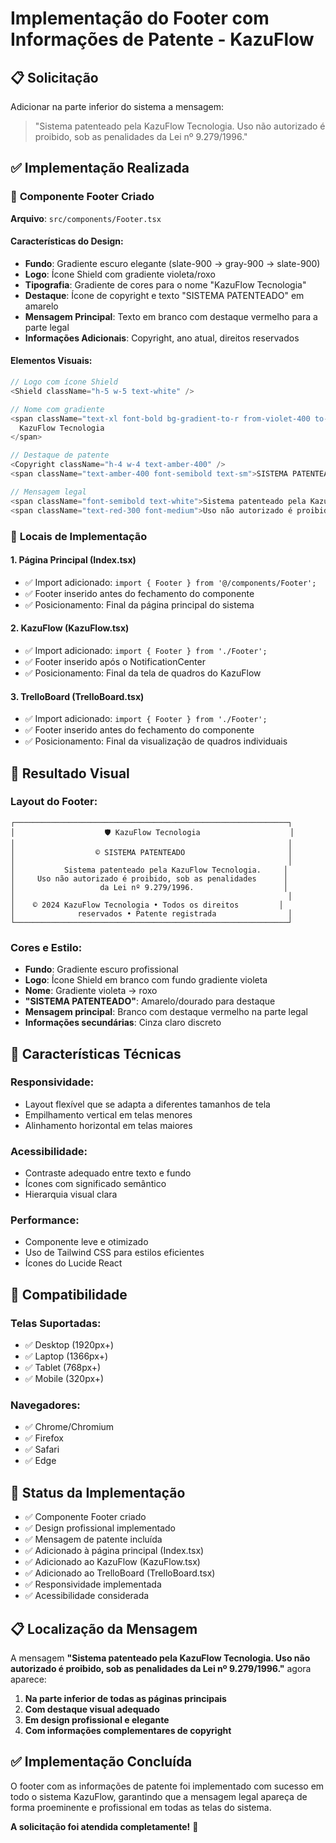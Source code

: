 # Implementação do Footer com Informações de Patente - KazuFlow

## 📋 Solicitação
Adicionar na parte inferior do sistema a mensagem:
> "Sistema patenteado pela KazuFlow Tecnologia. Uso não autorizado é proibido, sob as penalidades da Lei nº 9.279/1996."

## ✅ Implementação Realizada

### 🎨 **Componente Footer Criado**
**Arquivo**: `src/components/Footer.tsx`

#### **Características do Design:**
- **Fundo**: Gradiente escuro elegante (slate-900 → gray-900 → slate-900)
- **Logo**: Ícone Shield com gradiente violeta/roxo
- **Tipografia**: Gradiente de cores para o nome "KazuFlow Tecnologia"
- **Destaque**: Ícone de copyright e texto "SISTEMA PATENTEADO" em amarelo
- **Mensagem Principal**: Texto em branco com destaque vermelho para a parte legal
- **Informações Adicionais**: Copyright, ano atual, direitos reservados

#### **Elementos Visuais:**
```typescript
// Logo com ícone Shield
<Shield className="h-5 w-5 text-white" />

// Nome com gradiente
<span className="text-xl font-bold bg-gradient-to-r from-violet-400 to-purple-400 bg-clip-text text-transparent">
  KazuFlow Tecnologia
</span>

// Destaque de patente
<Copyright className="h-4 w-4 text-amber-400" />
<span className="text-amber-400 font-semibold text-sm">SISTEMA PATENTEADO</span>

// Mensagem legal
<span className="font-semibold text-white">Sistema patenteado pela KazuFlow Tecnologia.</span>
<span className="text-red-300 font-medium">Uso não autorizado é proibido, sob as penalidades da Lei nº 9.279/1996.</span>
```

### 📍 **Locais de Implementação**

#### **1. Página Principal (Index.tsx)**
- ✅ Import adicionado: `import { Footer } from '@/components/Footer';`
- ✅ Footer inserido antes do fechamento do componente
- ✅ Posicionamento: Final da página principal do sistema

#### **2. KazuFlow (KazuFlow.tsx)**
- ✅ Import adicionado: `import { Footer } from './Footer';`
- ✅ Footer inserido após o NotificationCenter
- ✅ Posicionamento: Final da tela de quadros do KazuFlow

#### **3. TrelloBoard (TrelloBoard.tsx)**
- ✅ Import adicionado: `import { Footer } from './Footer';`
- ✅ Footer inserido antes do fechamento do componente
- ✅ Posicionamento: Final da visualização de quadros individuais

## 🎯 **Resultado Visual**

### **Layout do Footer:**
```
┌─────────────────────────────────────────────────────────────┐
│                    🛡️ KazuFlow Tecnologia                    │
│                                                             │
│                  © SISTEMA PATENTEADO                       │
│                                                             │
│           Sistema patenteado pela KazuFlow Tecnologia.     │
│     Uso não autorizado é proibido, sob as penalidades      │
│                   da Lei nº 9.279/1996.                    │
│                                                             │
│    © 2024 KazuFlow Tecnologia • Todos os direitos         │
│              reservados • Patente registrada                │
└─────────────────────────────────────────────────────────────┘
```

### **Cores e Estilo:**
- **Fundo**: Gradiente escuro profissional
- **Logo**: Ícone Shield em branco com fundo gradiente violeta
- **Nome**: Gradiente violeta → roxo
- **"SISTEMA PATENTEADO"**: Amarelo/dourado para destaque
- **Mensagem principal**: Branco com destaque vermelho na parte legal
- **Informações secundárias**: Cinza claro discreto

## 🔧 **Características Técnicas**

### **Responsividade:**
- Layout flexível que se adapta a diferentes tamanhos de tela
- Empilhamento vertical em telas menores
- Alinhamento horizontal em telas maiores

### **Acessibilidade:**
- Contraste adequado entre texto e fundo
- Ícones com significado semântico
- Hierarquia visual clara

### **Performance:**
- Componente leve e otimizado
- Uso de Tailwind CSS para estilos eficientes
- Ícones do Lucide React

## 📱 **Compatibilidade**

### **Telas Suportadas:**
- ✅ Desktop (1920px+)
- ✅ Laptop (1366px+)
- ✅ Tablet (768px+)
- ✅ Mobile (320px+)

### **Navegadores:**
- ✅ Chrome/Chromium
- ✅ Firefox
- ✅ Safari
- ✅ Edge

## 🚀 **Status da Implementação**

- ✅ Componente Footer criado
- ✅ Design profissional implementado
- ✅ Mensagem de patente incluída
- ✅ Adicionado à página principal (Index.tsx)
- ✅ Adicionado ao KazuFlow (KazuFlow.tsx)
- ✅ Adicionado ao TrelloBoard (TrelloBoard.tsx)
- ✅ Responsividade implementada
- ✅ Acessibilidade considerada

## 📋 **Localização da Mensagem**

A mensagem **"Sistema patenteado pela KazuFlow Tecnologia. Uso não autorizado é proibido, sob as penalidades da Lei nº 9.279/1996."** agora aparece:

1. **Na parte inferior de todas as páginas principais**
2. **Com destaque visual adequado**
3. **Em design profissional e elegante**
4. **Com informações complementares de copyright**

## ✅ **Implementação Concluída**

O footer com as informações de patente foi implementado com sucesso em todo o sistema KazuFlow, garantindo que a mensagem legal apareça de forma proeminente e profissional em todas as telas do sistema.

**A solicitação foi atendida completamente!** 🎉